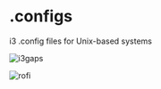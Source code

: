 # .configs
i3 .config files for Unix-based systems

![i3gaps](https://drive.google.com/file/d/1HMbAno_yBNLkM8ccgC_7ujI2vS7pto__/view?usp=sharing)

![rofi](https://drive.google.com/file/d/1iq0DXp2iaC_Xsgis_it-DF2xPwsUz9QC/view?usp=sharing)
